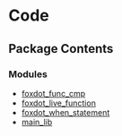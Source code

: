 Code
====

Package Contents
----------------

### Modules
- [foxdot_func_cmp](foxdot_func_cmp.md)
- [foxdot_live_function](foxdot_live_function.md)
- [foxdot_when_statement](foxdot_when_statement.md)
- [main_lib](main_lib.md)


